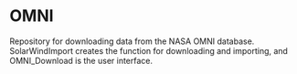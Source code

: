 # OMNI
Repository for downloading data from the NASA OMNI database. SolarWindImport creates the function for downloading and importing, and OMNI_Download is the user interface.
